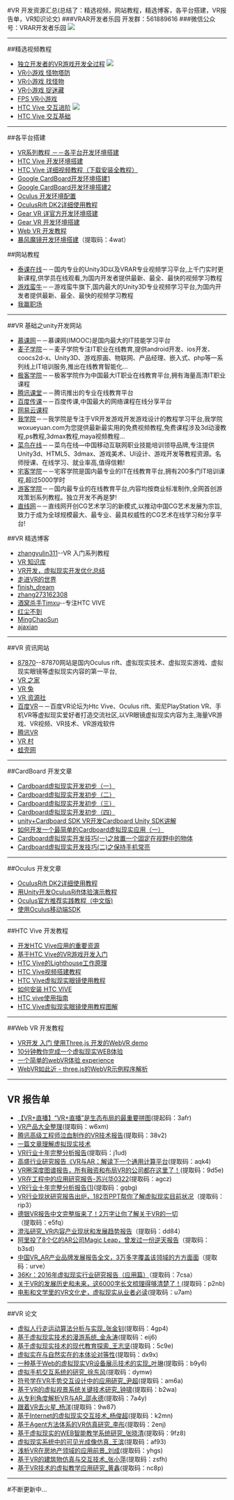 #VR 开发资源汇总(总结了：精选视频，网站教程，精选博客，各平台搭建，VR报告单，VR知识论文)
###VRAR开发者乐园 开发群：561889616
###微信公众号：VRAR开发者乐园
![](images/lee.jpg)
***
##精选视频教程
- [独立开发者的VR游戏开发全过程](http://www.taikr.com/course/447)
![](images/1.jpg)
- [VR小游戏 怪物塔防](http://www.taikr.com/course/379)
- [VR小游戏 找怪物](http://www.taikr.com/course/376)
- [VR小游戏 捉迷藏](http://www.taikr.com/course/377)
- [FPS VR小游戏](http://www.taikr.com/course/413)
- [HTC Vive 交互进阶](http://www.taikr.com/course/435)
![](images/2.jpg)
- [HTC Vive 交互基础](http://www.taikr.com/course/432)

***

##各平台搭建
- [VR系列教程 －－各平台开发环境搭建](http://toutiao.com/i6330030103044555266/)
- [HTC Vive 开发环境搭建](http://www.360doc.com/content/16/0712/10/10408243_574901317.shtml)
- [HTC Vive 详细视频教程（下载安装全教程）](http://v.youku.com/v_show/id_XMTc0MDgyNDE1Ng==.html?from=y1.7-1.2)
- [Google CardBoard开发环境搭建1](http://blog.csdn.net/wuyt2008/article/details/50236211)
- [Google CardBoard开发环境搭建2](http://blog.csdn.net/sunmc1204953974/article/details/50402331)
- [Oculus 开发环境配置](http://blog.csdn.net/zhangyulin311/article/details/51320429)
- [OculusRift DK2详细使用教程](http://www.9miao.com/thread-73811-1-1.html)
- [Gear VR 详官方开发环境搭建](http://www.vrzy.com/vr/6715.html)
- [Gear VR 开发环境搭建](http://blog.csdn.net/u014635337/article/details/51815283)
- [Web VR 开发教程](http://toutiao.com/i6332426777272517122/)
- [暴风魔镜开发环境搭建](https://pan.baidu.com/s/1pL923k3)（提取码：4wat）

##网站教程
- [泰课在线](http://www.taikr.com/course/explore/VR?filter%5Btype%5D=all&filter%5Bprice%5D=all&filter%5BcurrentLevelId%5D=all&orderBy=latest)－－国内专业的Unity3D以及VRAR专业视频学习平台,上千门实时更新课程,供学员在线观看,为国内开发者提供最新、最全、最快的视频学习教程
- [游戏蛮牛](http://edu.manew.com/course/explore/VR?filter%5Btype%5D=all&filter%5Bprice%5D=all&filter%5BcurrentLevelId%5D=all&orderBy=latest)－－游戏蛮牛旗下,国内最大的Unity3D专业视频学习平台,为国内开发者提供最新、最全、最快的视频学习教程
- [我赢职场](http://www.wyzc.com/Course/Course/exploreAction/category/7964)
***
##VR 基础之unity开发网站
- [慕课网](http://www.imooc.com/)－－慕课网(IMOOC)是国内最大的IT技能学习平台
- [麦子学院](http://www.maiziedu.com/)－－麦子学院专注IT职业在线教育,提供android开发、ios开发、coocs2d-x、Unity3D、游戏原画、物联网、产品经理、嵌入式、php等一系列线上IT培训服务,推出在线教育智能化...
- [极客学院](http://www.jikexueyuan.com/)－－极客学院作为中国最大IT职业在线教育平台,拥有海量高清IT职业课程
- [腾讯课堂](https://ke.qq.com/)－－腾讯推出的专业在线教育平台
- [百度传课](http://www.chuanke.com/)－－百度传课,中国最大的网络课程在线分享平台
- [网易云课程](http://study.163.com/category/mobile-game?utm_source=baidu&utm_medium=cpc&utm_campaign=affiliate&utm_term=PZPC19869&utm_content=SEM)
- [我学院](http://www.woxueyuan.com/)－－我学院是专注于VR开发游戏开发游戏设计的教程学习平台,我学院woxueyuan.com为您提供最新最实用的免费视频教程,免费课程涉及3d动漫教程,ps教程,3dmax教程,maya视频教程...
- [菜鸟在线](http://www.newbieol.com/)－－菜鸟在线—中国移动互联网职业技能培训领导品牌,专注提供Unity3d、HTML5、3dmax、游戏美术、UI设计、游戏开发等教程资源。名师授课、在线学习、就业率高,值得信赖!
- [宅客学院](http://www.zker.com.cn/)－－宅客学院是国内最专业的IT在线教育平台,拥有200多门IT培训课程,超过5000学时
- [游客学院](http://www.youkexueyuan.com/)－－国内最专业的在线教育平台,内容均按商业标准制作,全网首创游戏策划系列教程。独立开发不再是梦!
- [直线网](http://www.linecg.com/)－－直线网开创CG艺术学习的新模式,以推动中国CG艺术发展为宗旨,致力于成为全球规模最大、最专业、最具权威性的CG艺术在线学习和分享平台!


##VR 精选博客
- [zhangyulin311](http://blog.csdn.net/zhangyulin311/article/category/6214491)--VR 入门系列教程
- [VR 知识库](http://lib.csdn.net/base/vr?page=2&type=1#md)
- [VR开发，虚拟现实开发优化总结](http://blog.csdn.net/column/details/vroccart.html)
- [走进VR的世界](http://blog.csdn.net/column/details/virtualreality.html)
- [finish_dream](http://my.csdn.net/finish_dream)
- [zhang273162308](http://www.manew.com/home.php?mod=space&uid=3579&do=thread&view=me&from=space)
- [酒窝杀手Timxu](http://my.csdn.net/qq_15309121)--专注HTC VIVE
- [红尘不到](http://my.csdn.net/wuyt2008)
- [MingChaoSun](http://my.csdn.net/sunmc1204953974)
- [ajaxian](http://my.csdn.net/ejinxian)

***
##VR 资讯网站
- [87870](http://www.87870.com/)--87870网站是国内Oculus rift、虚拟现实技术、虚拟现实游戏、虚拟现实眼镜等虚拟现实内容的第一平台,
- [VR 之家](http://www.vrzhijia.com/)
- [VR 兔](http://www.vr2.tv/)
- [VR 资源社](http://www.vrzys.com/)
- [百度VR](http://bbs.ivr.baidu.com/)－－百度VR论坛为Htc Vive、Oculus rift、索尼PlayStation VR、手机VR等虚拟现实爱好者打造交流社区,以VR眼镜虚拟现实内容为主,海量VR游戏、VR视频、VR技术、VR游戏软件
- [腾讯VR](http://vr.tencent.com/)
- [VR 村](http://www.vrcun.com/)
- [蛙壳网](http://www.varkr.com/)
***
##CardBoard 开发文章
- [Cardboard虚拟现实开发初步（一）](http://blog.csdn.net/sunmc1204953974/article/details/47187039)
- [Cardboard虚拟现实开发初步（二）](http://blog.csdn.net/sunmc1204953974/article/details/47189057)
- [ Cardboard虚拟现实开发初步（三）](http://blog.csdn.net/sunmc1204953974/article/details/47191517)
- [Cardboard虚拟现实开发初步（四）](http://blog.csdn.net/sunmc1204953974/article/details/50385206)
- [unity+Cardboard SDK VR开发Cardboard Unity SDK讲解](http://blog.csdn.net/liang_704959721/article/details/51367136)
- [如何开发一个最简单的Cardboard虚拟现实应用（一）](http://www.cnblogs.com/donghua/p/4993473.html)
- [Cardboard虚拟现实开发技巧(一)之放置一个固定在视野中的物体](http://blog.csdn.net/sunmc1204953974/article/details/50402331)
- [ Cardboard虚拟现实开发技巧(二)之保持手机常亮](http://blog.csdn.net/sunmc1204953974/article/details/50423667)


***
##Oculus 开发文章
- [OculusRift DK2详细使用教程](http://www.9miao.com/thread-73811-1-1.html)
- [用Unity开发OculusRift体验演示教程](http://blog.sina.com.cn/s/blog_697b1b8c0102v0mg.html)
- [Oculus官方推荐实践教程（中文版)](http://download.csdn.net/detail/cy23520/9432750)
- [使用Oculus移动端SDK](http://blog.csdn.net/liulong1567/article/details/51164576)

***
##HTC Vive 开发教程
- [开发HTC Vive应用的重要资源](http://bbs.csdn.net/topics/391871181)
- [基于HTC Vive的VR游戏开发入门](http://edu.csdn.net/course/detail/2629)
- [HTC Vive的Lighthouse工作原理](http://blog.csdn.net/liulong1567/article/details/50833265)
- [HTC Vive视频搭建教程](http://www.pcpop.com/view/2/2750/2750384.shtml?r=16141006)
- [HTC Vive虚拟现实眼镜使用教程](http://www.imdaike.com/zh-CN/displaynews.html?newsID=397798)
- [如何安装 HTC VIVE](http://www.chinaz.com/vr/2016/0509/529576.shtml)
- [HTC vive使用指南](http://wenku.baidu.com/link?url=7XDm7__6vEis123YJ8NqakntxKm3CHyINzOqi67eo8TWCMbNqiS6s1PU0_E53JyEr_EJMpt8S75yihDrc5auAAPtsKxUi4QUHrEgYTY0zqu)
- [HTC Vive虚拟现实眼镜使用教程图解](http://www.hao5191.cn/news/wangluoxueyuan/20160417/218425.html)

***
##Web VR 开发教程
- [ VR开发 入门 使用Three.js 开发的WebVR demo](http://blog.csdn.net/ritterliu/article/details/51386980)
- [10分钟教你完成一个虚拟现实WEB体验](http://mt.sohu.com/20151026/n424132314.shtml)
- [一个简单的webVR体验 experience](http://www.open-open.com/lib/view/open1449986253359.html)
- [WebVR如此近 - three.js的WebVR示例程序解析](https://zhuanlan.zhihu.com/p/21556998)

***
## VR 报告单
- [【VR+直播】“VR+直播”是生态布局的最重要拼图](https://pan.baidu.com/s/1gf7GU1X)(提起码：3afr)
- [VR产品大全整理](https://pan.baidu.com/s/1boQ5Dfx)(提取码：w6xm)
- [腾讯高级工程师泣血制作的VR技术报告](https://pan.baidu.com/s/1mhOR3rM)(提取码：38v2)
- [一篇文章理解虚拟现实技术](https://pan.baidu.com/s/1hr8K9VY)
- [VR行业十年完整分析报告](https://pan.baidu.com/s/1c1XVnl2)(提取码：j1ud)
- [高盛行业研究报告《VR与AR：解读下一个通用计算平台](https://pan.baidu.com/s/1gf2XjJP)(提取码：aqk4)
- [VR圈深度图谱报告，所有融资和布局VR的公司都在这里了！](https://pan.baidu.com/s/1jIe48aM)(提取码：9d5e)
- [VR在工程中的应用研究报告-苏兴华0322](https://pan.baidu.com/s/1qXA6ja0)(提取码：agcz)
- [VR行业十年完整分析报告(1)](https://pan.baidu.com/s/1eRKZWEe)(提取码：gqbg)
- [VR行业现状研究报告出炉，182页PPT帮你了解虚拟现实目前状况](https://pan.baidu.com/s/1mifMysK)（提取码：rip3）
- [德银VR报告中文完整版来了！2万字让你了解关于VR的一切](https://pan.baidu.com/s/1kVPPCH5)（提取码：e5fq）
- [澄泓研究_VR内容产业现状和发展趋势报告](https://pan.baidu.com/s/1o8uB2Oy)（提取码：dd84）
- [阿里投了8个亿的AR公司Magic Leap，曾发过一份逆天报告](https://pan.baidu.com/s/1mik6gqO)（提取码：b3sd）
- [中国VR_AR产业品牌发展报告全文，3万多字覆盖该领域的方方面面](https://pan.baidu.com/s/1pK9mpcB)（提取码：urve）
- [36Kr：2016年虚拟现实行业研究报告（应用篇）](https://pan.baidu.com/s/1dF0t2pz)（提取码：7csa）
- [关于VR的发展历史和未来，这6000字长文梳理得够清楚了！](https://pan.baidu.com/s/1qY4aN5E)(提取码：p2nb)
- [电影和文学里的VR文化史，虚拟现实从业者必读](https://pan.baidu.com/s/1hsyR0Cs)(提取码：u7am)

***
##VR 论文

- [虚拟人行走运动算法分析与实现_张金钊](https://pan.baidu.com/s/1o8hep7O)(提取码：4gp4)
- [基于虚拟现实技术的漫游系统_金永涛](https://pan.baidu.com/s/1dF4xplB)(提取码：eij6)
- [基于虚拟现实技术的现代教育探索_王志坚](https://pan.baidu.com/s/1o8D8pjc)(提取码：5c9e)
- [虚拟实在与自然实在的本体论对等性](https://pan.baidu.com/s/1c2Hq56g)(提取码：dx9x)
- [一种基于Web的虚拟现实VR设备展示技术的实现_叶琳](https://pan.baidu.com/s/1mhQTwa0)(提取码：b9y6)
- [虚拟手机交互系统的研究_徐东风](https://pan.baidu.com/s/1sl6G9NB)(提取码：dymw)
- [符号学在VR手势交互设计中的应用研究_尹超](https://pan.baidu.com/s/1hs6ta7M)(提取码：am6a)
- [基于VR的虚拟视景系统关键技术研究_钟啸](https://pan.baidu.com/s/1eRKZXHC)(提取码：b2wa)
- [从专利角度解析VR与AR_邵永德](https://pan.baidu.com/s/1hrCiyvM)(提取码：7a4y)
- [跟着VR去火星_杨洋](https://pan.baidu.com/s/1jIbMKWe)(提取码：9w87)
- [基于Internet的虚拟现实交互技术_杨俊超](https://pan.baidu.com/s/1dF7KXiT)(提取码：k2mn)
- [基于Agent方法体系的VR仿真研究_李彤](https://pan.baidu.com/s/1kVLfVRD)(提取码：2enj)
- [基于虚拟现实的WEB智能教学系统研究_张晓清](https://pan.baidu.com/s/1nuQlwqH)(提取码：9fz8)
- [虚拟现实系统中的可见光成像仿真_王滨](https://pan.baidu.com/s/1hrXhe6o)(提取码：af93)
- [浅析VR在房地产领域的应用前景_刘成](https://pan.baidu.com/s/1o7GFSmA)(提取码：yhgs)
- [基于VR的建筑物仿真与交互技术_张小萍](https://pan.baidu.com/s/1hr4GOuw)(提取码：zsfh)
- [基于VR技术的虚拟教学应用研究_黄鑫](https://pan.baidu.com/s/1pLNFCuR)(提取码：nc8p)

***

#不断更新中...

